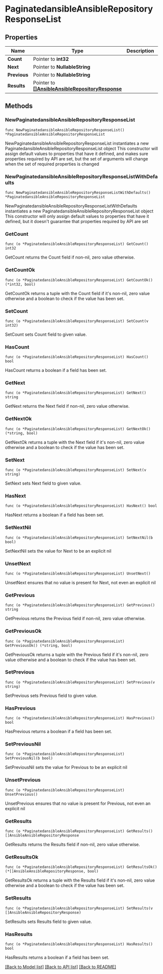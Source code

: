 # PaginatedansibleAnsibleRepositoryResponseList

## Properties

Name | Type | Description | Notes
------------ | ------------- | ------------- | -------------
**Count** | Pointer to **int32** |  | [optional] 
**Next** | Pointer to **NullableString** |  | [optional] 
**Previous** | Pointer to **NullableString** |  | [optional] 
**Results** | Pointer to [**[]AnsibleAnsibleRepositoryResponse**](AnsibleAnsibleRepositoryResponse.md) |  | [optional] 

## Methods

### NewPaginatedansibleAnsibleRepositoryResponseList

`func NewPaginatedansibleAnsibleRepositoryResponseList() *PaginatedansibleAnsibleRepositoryResponseList`

NewPaginatedansibleAnsibleRepositoryResponseList instantiates a new PaginatedansibleAnsibleRepositoryResponseList object
This constructor will assign default values to properties that have it defined,
and makes sure properties required by API are set, but the set of arguments
will change when the set of required properties is changed

### NewPaginatedansibleAnsibleRepositoryResponseListWithDefaults

`func NewPaginatedansibleAnsibleRepositoryResponseListWithDefaults() *PaginatedansibleAnsibleRepositoryResponseList`

NewPaginatedansibleAnsibleRepositoryResponseListWithDefaults instantiates a new PaginatedansibleAnsibleRepositoryResponseList object
This constructor will only assign default values to properties that have it defined,
but it doesn't guarantee that properties required by API are set

### GetCount

`func (o *PaginatedansibleAnsibleRepositoryResponseList) GetCount() int32`

GetCount returns the Count field if non-nil, zero value otherwise.

### GetCountOk

`func (o *PaginatedansibleAnsibleRepositoryResponseList) GetCountOk() (*int32, bool)`

GetCountOk returns a tuple with the Count field if it's non-nil, zero value otherwise
and a boolean to check if the value has been set.

### SetCount

`func (o *PaginatedansibleAnsibleRepositoryResponseList) SetCount(v int32)`

SetCount sets Count field to given value.

### HasCount

`func (o *PaginatedansibleAnsibleRepositoryResponseList) HasCount() bool`

HasCount returns a boolean if a field has been set.

### GetNext

`func (o *PaginatedansibleAnsibleRepositoryResponseList) GetNext() string`

GetNext returns the Next field if non-nil, zero value otherwise.

### GetNextOk

`func (o *PaginatedansibleAnsibleRepositoryResponseList) GetNextOk() (*string, bool)`

GetNextOk returns a tuple with the Next field if it's non-nil, zero value otherwise
and a boolean to check if the value has been set.

### SetNext

`func (o *PaginatedansibleAnsibleRepositoryResponseList) SetNext(v string)`

SetNext sets Next field to given value.

### HasNext

`func (o *PaginatedansibleAnsibleRepositoryResponseList) HasNext() bool`

HasNext returns a boolean if a field has been set.

### SetNextNil

`func (o *PaginatedansibleAnsibleRepositoryResponseList) SetNextNil(b bool)`

 SetNextNil sets the value for Next to be an explicit nil

### UnsetNext
`func (o *PaginatedansibleAnsibleRepositoryResponseList) UnsetNext()`

UnsetNext ensures that no value is present for Next, not even an explicit nil
### GetPrevious

`func (o *PaginatedansibleAnsibleRepositoryResponseList) GetPrevious() string`

GetPrevious returns the Previous field if non-nil, zero value otherwise.

### GetPreviousOk

`func (o *PaginatedansibleAnsibleRepositoryResponseList) GetPreviousOk() (*string, bool)`

GetPreviousOk returns a tuple with the Previous field if it's non-nil, zero value otherwise
and a boolean to check if the value has been set.

### SetPrevious

`func (o *PaginatedansibleAnsibleRepositoryResponseList) SetPrevious(v string)`

SetPrevious sets Previous field to given value.

### HasPrevious

`func (o *PaginatedansibleAnsibleRepositoryResponseList) HasPrevious() bool`

HasPrevious returns a boolean if a field has been set.

### SetPreviousNil

`func (o *PaginatedansibleAnsibleRepositoryResponseList) SetPreviousNil(b bool)`

 SetPreviousNil sets the value for Previous to be an explicit nil

### UnsetPrevious
`func (o *PaginatedansibleAnsibleRepositoryResponseList) UnsetPrevious()`

UnsetPrevious ensures that no value is present for Previous, not even an explicit nil
### GetResults

`func (o *PaginatedansibleAnsibleRepositoryResponseList) GetResults() []AnsibleAnsibleRepositoryResponse`

GetResults returns the Results field if non-nil, zero value otherwise.

### GetResultsOk

`func (o *PaginatedansibleAnsibleRepositoryResponseList) GetResultsOk() (*[]AnsibleAnsibleRepositoryResponse, bool)`

GetResultsOk returns a tuple with the Results field if it's non-nil, zero value otherwise
and a boolean to check if the value has been set.

### SetResults

`func (o *PaginatedansibleAnsibleRepositoryResponseList) SetResults(v []AnsibleAnsibleRepositoryResponse)`

SetResults sets Results field to given value.

### HasResults

`func (o *PaginatedansibleAnsibleRepositoryResponseList) HasResults() bool`

HasResults returns a boolean if a field has been set.


[[Back to Model list]](../README.md#documentation-for-models) [[Back to API list]](../README.md#documentation-for-api-endpoints) [[Back to README]](../README.md)


